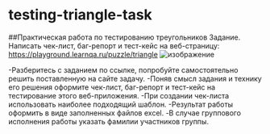 # testing-triangle-task
##Практическая работа по тестированию треугольников
Задание. Написать чек-лист, баг-репорт и тест-кейс на веб-страницу: https://playground.learnqa.ru/puzzle/triangle
![изображение](https://github.com/Informatikvbg/testing-triangle-task/assets/91392276/ee12ee57-642a-413e-a686-6d4fda2faffc)

-Разберитесь с заданием по ссылке, попробуйте самостоятельно решить поставленную на сайте задачу.
-Поняв смысл задания и технику его решения оформите чек-лист, баг-репорт и тест-кейс на тестирование этого веб-приложения.
-При создании чек-листа использовать наиболее подходящий шаблон.
-Результат работы оформить в виде заполненных файлов excel.
-В случае группового исполнения работы указать фамилии участников группы.
